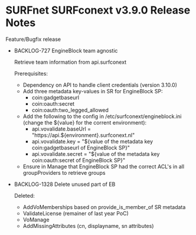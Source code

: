 # SURFnet SURFconext v3.9.0 Release Notes #

Feature/Bugfix release

* BACKLOG-727 EngineBlock team agnostic

    Retrieve team information from api.surfconext

    Prerequisites:
    * Dependency on API to handle client credentials (version 3.10.0)
    * Add three metadata key-values in SR for EngineBlock SP:
        * coin:gadgetbaseurl
        * coin:oauth:secret
        * coin:oauth:two_legged_allowed
    * Add the following to the config in /etc/surfconext/engineblock.ini (change the ${value} for the corrent environment):
        * api.vovalidate.baseUrl = "https://api.${environment}.surfconext.nl"
        * api.vovalidate.key = "${value of the metadata key coin:gadgetbaseurl of EngineBlock SP}"
        * api.vovalidate.secret = "${value of the metadata key coin:oauth:secret of EngineBlock SP}"
    * Ensure in Manage that EngineBlock SP had the correct ACL's in all groupProviders to retrieve groups

* BACKLOG-1328 Delete unused part of EB

    Deleted:
    * AddVoMemberships based on provide_is_member_of SR metadata
    * ValidateLicense (remainer of last year PoC)
    * VoManage
    * AddMissingAttributes (cn, displayname, sn attributes)
